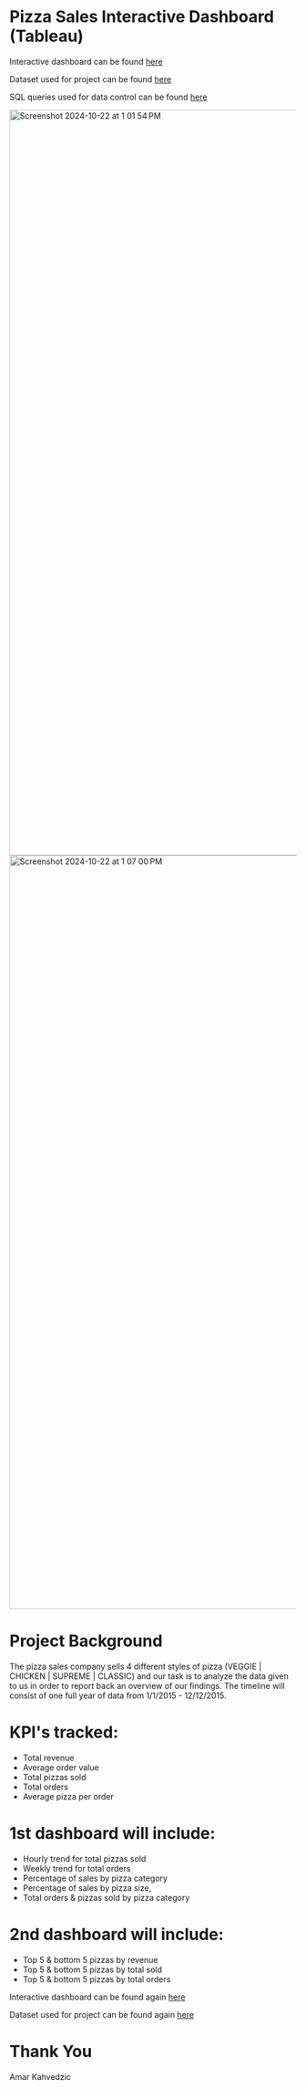 # Pizza Sales Interactive Dashboard (Tableau)

Interactive dashboard can be found [here](https://public.tableau.com/app/profile/amar.kahvedzic/viz/PizzaSales_17236179160070/Dashboard1)

Dataset used for project can be found [here](https://drive.google.com/drive/folders/1LYGqqerI7YuG9_Y0RXj9qUMVZ8JHzqW9)

SQL queries used for data control can be found [here](https://docs.google.com/document/d/1i-iG_KklrOa7zNSoAp-heVaEz9rPzpAw9HocZ5sDI9A/edit?tab=t.0)

<img width="1306" alt="Screenshot 2024-10-22 at 1 01 54 PM" src="https://github.com/user-attachments/assets/04aab757-12a2-42a5-b0df-bd4f67da138e">

<img width="1320" alt="Screenshot 2024-10-22 at 1 07 00 PM" src="https://github.com/user-attachments/assets/fde23a16-6e0e-4b14-8f7e-d7ea95f4e4eb">


# Project Background

The pizza sales company sells 4 different styles of pizza (VEGGIE | CHICKEN | SUPREME | CLASSIC) and our task is to analyze the data given to us in order to report back an overview of our findings. The timeline will consist of one full year of data from 1/1/2015 - 12/12/2015. 

# KPI's tracked:
* Total revenue
* Average order value
* Total pizzas sold
* Total orders
* Average pizza per order

# 1st dashboard will include:
* Hourly trend for total pizzas sold
* Weekly trend for total orders
* Percentage of sales by pizza category
* Percentage of sales by pizza size,
* Total orders & pizzas sold by pizza category

# 2nd dashboard will include:
* Top 5 & bottom 5 pizzas by revenue
* Top 5 & bottom 5 pizzas by total sold
* Top 5 & bottom 5 pizzas by total orders

Interactive dashboard can be found again [here](https://public.tableau.com/app/profile/amar.kahvedzic/viz/PizzaSales_17236179160070/Dashboard1)

Dataset used for project can be found again [here](https://drive.google.com/drive/folders/1LYGqqerI7YuG9_Y0RXj9qUMVZ8JHzqW9)

# Thank You
Amar Kahvedzic
